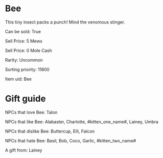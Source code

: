 # Bee

This tiny insect packs a punch! Mind the venomous stinger.

Can be sold: True

Sell Price: 5 Mews

Sell Price: 0 Mole Cash

Rarity: Uncommon

Sorting priority: 11800

Item uid: Bee

# Gift guide

NPCs that love Bee: Talon

NPCs that like Bee: Alabaster, Charlotte, #kitten_one_name#, Lainey, Umbra

NPCs that dislike Bee: Buttercup, Elli, Falcon

NPCs that hate Bee: Basil, Bob, Coco, Garlic, #kitten_two_name#

A gift from: Lainey